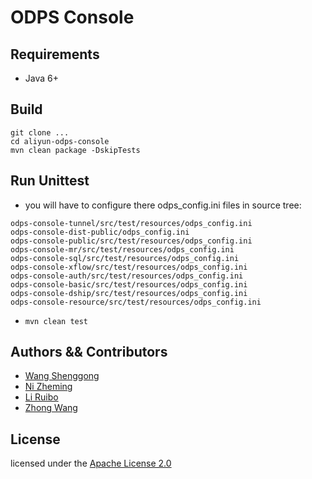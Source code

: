 # ODPS Console

## Requirements

- Java 6+

## Build

```shell
git clone ...
cd aliyun-odps-console
mvn clean package -DskipTests
```

## Run Unittest

- you will have to configure there odps_config.ini files in source tree:

```
odps-console-tunnel/src/test/resources/odps_config.ini
odps-console-dist-public/odps_config.ini
odps-console-public/src/test/resources/odps_config.ini
odps-console-mr/src/test/resources/odps_config.ini
odps-console-sql/src/test/resources/odps_config.ini
odps-console-xflow/src/test/resources/odps_config.ini
odps-console-auth/src/test/resources/odps_config.ini
odps-console-basic/src/test/resources/odps_config.ini
odps-console-dship/src/test/resources/odps_config.ini
odps-console-resource/src/test/resources/odps_config.ini
```

- `mvn clean test`

## Authors && Contributors

- [Wang Shenggong](https://github.com/shellc)
- [Ni Zheming](https://github.com/nizheming)
- [Li Ruibo](https://github.com/lyman)
- [Zhong Wang](https://github.com/cornmonster)

## License

licensed under the [Apache License 2.0](https://www.apache.org/licenses/LICENSE-2.0.html)

